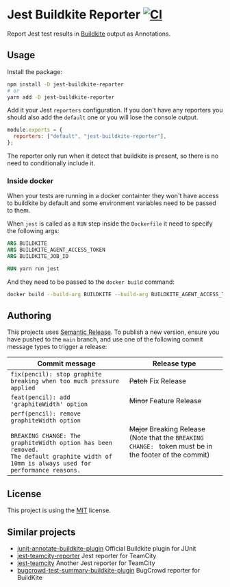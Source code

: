 # Jest Buildkite Reporter [![CI](https://github.com/vital-software/jest-buildkite-reporter/workflows/CI/badge.svg)](https://github.com/vital-software/jest-buildkite-reporter/actions?query=workflow%3ACI)

Report Jest test results in [Buildkite](https://buildkite.com/) output as Annotations.

## Usage

Install the package:

```bash
npm install -D jest-buildkite-reporter
# or
yarn add -D jest-buildkite-reporter
```

Add it your Jest `reporters` configuration. If you don't have any reporters you should also add the `default` one or you will lose the console output.

```javascript
module.exports = {
  reporters: ["default", "jest-buildkite-reporter"],
};
```

The reporter only run when it detect that buildkite is present,
so there is no need to conditionally include it.

### Inside docker

When your tests are running in a docker containter they won't have access to buildkite by default and some environment variables need to be passed to them.

When `jest` is called as a `RUN` step inside the `Dockerfile` it need to specify the following args:

```dockerfile
ARG BUILDKITE
ARG BUILDKITE_AGENT_ACCESS_TOKEN
ARG BUILDKITE_JOB_ID

RUN yarn run jest
```

And they need to be passed to the `docker build` command:

```bash
docker build --build-arg BUILDKITE --build-arg BUILDKITE_AGENT_ACCESS_TOKEN --build-arg BUILDKITE_JOB_ID .
```

## Authoring

This projects uses [Semantic Release](https://github.com/semantic-release/semantic-release). To publish a new version, ensure you have pushed to the `main` branch,
and use one of the following commit message types to trigger a release:

| Commit message                                                                                                                                                                                   | Release type               |
| ------------------------------------------------------------------------------------------------------------------------------------------------------------------------------------------------ | -------------------------- |
| `fix(pencil): stop graphite breaking when too much pressure applied`                                                                                                                             | ~~Patch~~ Fix Release      |
| `feat(pencil): add 'graphiteWidth' option`                                                                                                                                                       | ~~Minor~~ Feature Release  |
| `perf(pencil): remove graphiteWidth option`<br><br>`BREAKING CHANGE: The graphiteWidth option has been removed.`<br>`The default graphite width of 10mm is always used for performance reasons.` | ~~Major~~ Breaking Release <br /> (Note that the `BREAKING CHANGE: ` token must be in the footer of the commit) |

## License

This project is using the [MIT](LICENSE) license.

## Similar projects

- [junit-annotate-buildkite-plugin](https://github.com/buildkite-plugins/junit-annotate-buildkite-plugin) Official Buildkite plugin for JUnit
- [jest-teamcity-reporter](https://github.com/winterbe/jest-teamcity-reporter) Jest reporter for TeamCity
- [jest-teamcity](https://github.com/itereshchenkov/jest-teamcity) Another Jest reporter for TeamCity
- [bugcrowd-test-summary-buildkite-plugin](https://github.com/bugcrowd/test-summary-buildkite-plugin) BugCrowd reporter for BuildKite
